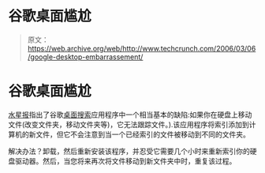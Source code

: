 # 谷歌桌面尴尬

> 原文：<https://web.archive.org/web/http://www.techcrunch.com/2006/03/06/google-desktop-embarrassement/>

# 谷歌桌面尴尬

[](https://web.archive.org/web/20220816014518/http://desktop.google.com/)[水星报](https://web.archive.org/web/20220816014518/http://www.mercurynews.com/mld/mercurynews/business/technology/personal_technology/14028721.htm)指出了谷歌[桌面搜索](https://web.archive.org/web/20220816014518/http://www.beta.techcrunch.com/2006/02/08/google-desktop-new-version-tonight/)应用程序中一个相当基本的缺陷:如果你在硬盘上移动文件(改变文件夹，移动文件夹等)，它无法跟踪文件。).该应用程序将索引添加到计算机的新文件，但它不会注意到当一个已经索引的文件被移动到不同的文件夹。

解决办法？卸载，然后重新安装该程序，并忍受它需要几个小时来重新索引你的硬盘驱动器。然后，当您将来再次将文件移动到新文件夹中时，重复该过程。